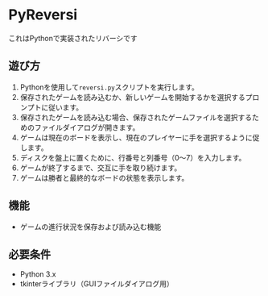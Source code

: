# PyReversi

これはPythonで実装されたリバーシです

## 遊び方
1. Pythonを使用して`reversi.py`スクリプトを実行します。
2. 保存されたゲームを読み込むか、新しいゲームを開始するかを選択するプロンプトに従います。
3. 保存されたゲームを読み込む場合、保存されたゲームファイルを選択するためのファイルダイアログが開きます。
4. ゲームは現在のボードを表示し、現在のプレイヤーに手を選択するように促します。
5. ディスクを盤上に置くために、行番号と列番号（0〜7）を入力します。
6. ゲームが終了するまで、交互に手を取り続けます。
7. ゲームは勝者と最終的なボードの状態を表示します。

## 機能
- ゲームの進行状況を保存および読み込む機能

## 必要条件
- Python 3.x
- tkinterライブラリ（GUIファイルダイアログ用）

